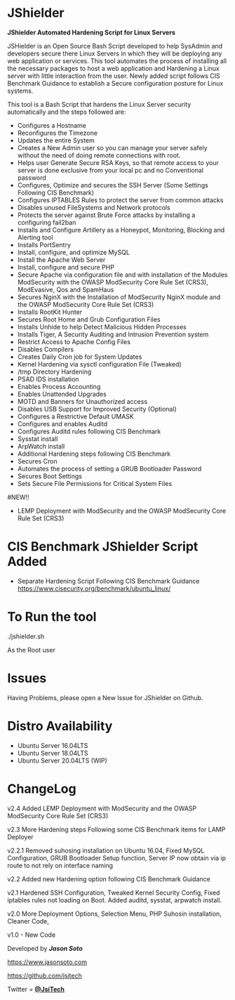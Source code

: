 # JShielder

**JShielder Automated Hardening Script for Linux Servers**

JSHielder is an Open Source Bash Script developed to help SysAdmin and developers secure there Linux Servers in which they will be deploying any web application or services. This tool automates the process of installing all the necessary packages to host a web application and Hardening a Linux server with little interaction from the user. Newly added script follows CIS Benchmark Guidance to establish a Secure configuration posture for Linux systems.

This tool is a Bash Script that hardens the Linux Server security automatically and the steps followed are:

* Configures a Hostname
* Reconfigures the Timezone
* Updates the entire System
* Creates a New Admin user so you can manage your server safely without the need of doing remote connections with root.
* Helps user Generate Secure RSA Keys, so that remote access to your server is done exclusive from your local pc and no Conventional password
* Configures, Optimize and secures the SSH Server (Some Settings Following CIS Benchmark)
* Configures IPTABLES Rules to protect the server from common attacks
* Disables unused FileSystems and Network protocols
* Protects the server against Brute Force attacks by installing a configuring fail2ban
* Installs and Configure Artillery as a Honeypot, Monitoring, Blocking and Alerting tool
* Installs PortSentry
* Install, configure, and optimize MySQL
* Install the Apache Web Server
* Install, configure and secure PHP
* Secure Apache via configuration file and with installation of the Modules ModSecurity with the OWASP ModSecurity Core Rule Set (CRS3), ModEvasive, Qos and SpamHaus
* Secures NginX with the Installation of ModSecurity NginX module and the OWASP ModSecurity Core Rule Set (CRS3)
* Installs RootKit Hunter
* Secures Root Home and Grub Configuration Files
* Installs Unhide to help Detect Malicious Hidden Processes
* Installs Tiger, A Security Auditing and Intrusion Prevention system
* Restrict Access to Apache Config Files
* Disables Compilers
* Creates Daily Cron job for System Updates
* Kernel Hardening via sysctl configuration File (Tweaked)
* /tmp Directory Hardening
* PSAD IDS installation
* Enables Process Accounting
* Enables Unattended Upgrades
* MOTD and Banners for Unauthorized access
* Disables USB Support for Improved Security (Optional)
* Configures a Restrictive Default UMASK
* Configures and enables Auditd
* Configures Auditd rules following CIS Benchmark 
* Sysstat install 
* ArpWatch install
* Additional Hardening steps following CIS Benchmark
* Secures Cron
* Automates the process of setting a GRUB Bootloader Password
* Secures Boot Settings
* Sets Secure File Permissions for Critical System Files

#NEW!!

* LEMP Deployment with ModSecurity and the OWASP ModSecurity Core Rule Set (CRS3)


# CIS Benchmark JShielder Script Added

* Separate Hardening Script Following CIS Benchmark Guidance
  https://www.cisecurity.org/benchmark/ubuntu_linux/


# To Run the tool


./jshielder.sh

As the Root user


# Issues


Having Problems, please open a New Issue for JShielder on Github.

# Distro Availability

* Ubuntu Server 16.04LTS
* Ubuntu Server 18.04LTS
* Ubuntu Server 20.04LTS (WIP)

# ChangeLog

v2.4 Added LEMP Deployment with ModSecurity and the OWASP ModSecurity Core Rule Set (CRS3)

v2.3 More Hardening steps Following some CIS Benchmark items for LAMP Deployer

v2.2.1 Removed suhosing installation on Ubuntu 16.04, Fixed MySQL Configuration, GRUB Bootloader Setup function,
Server IP now obtain via ip route to not rely on interface naming

v2.2 Added new Hardening option following CIS Benchmark Guidance

v2.1 Hardened SSH Configuration, Tweaked Kernel Security Config, Fixed iptables rules not loading on Boot. Added auditd, sysstat, arpwatch install.

v2.0 More Deployment Options, Selection Menu, PHP Suhosin installation, Cleaner Code,

v1.0 - New Code


Developed by ***Jason Soto***

https://www.jasonsoto.com

https://github.com/jsitech

Twitter = [**@JsiTech**](http://www.twitter.com/JsiTech)
